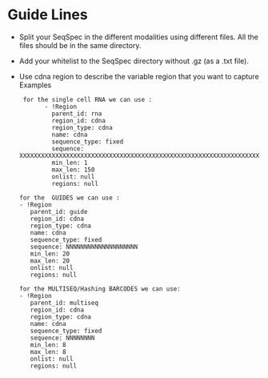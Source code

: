 # Guide Lines

- Split your SeqSpec in the different modalities using different files. All the files should be in the same directory.  
- Add your whitelist to the SeqSpec directory without .gz (as a .txt file). 
- Use cdna region to describe the variable region that you want to capture
    Examples
    
   ``` 
    for the single cell RNA we can use :
          - !Region
            parent_id: rna
            region_id: cdna
            region_type: cdna
            name: cdna
            sequence_type: fixed 
            sequence: XXXXXXXXXXXXXXXXXXXXXXXXXXXXXXXXXXXXXXXXXXXXXXXXXXXXXXXXXXXXXXXXXXXXXXXXXXXXXXXXXXXXXXXXXXXXXXXXXXXXXXXXXXXXXXXXXXXXXXXXXXXXXXXXXXXXXXXXXXXXXXXXXXXXXX
            min_len: 1 
            max_len: 150
            onlist: null
            regions: null
  ```

     ``` 
    for the  GUIDES we can use :
    - !Region
        parent_id: guide
        region_id: cdna
        region_type: cdna
        name: cdna
        sequence_type: fixed
        sequence: NNNNNNNNNNNNNNNNNNNN
        min_len: 20
        max_len: 20
        onlist: null
        regions: null
  ```

     ``` 
    for the MULTISEQ/Hashing BARCODES we can use:
    - !Region
        parent_id: multiseq
        region_id: cdna
        region_type: cdna
        name: cdna
        sequence_type: fixed 
        sequence: NNNNNNNN
        min_len: 8 
        max_len: 8
        onlist: null
        regions: null
  ```

